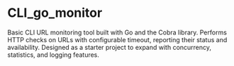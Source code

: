 # CLI_go_monitor
Basic CLI URL monitoring tool built with Go and the Cobra library. Performs HTTP checks on URLs with configurable timeout, reporting their status and availability. Designed as a starter project to expand with concurrency, statistics, and logging features.
